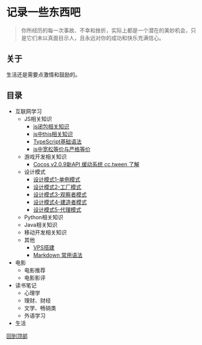 # 记录一些东西吧
> 你所经历的每一次事故、不幸和挫折，实际上都是一个潜在的美妙机会，只是它们未以真面目示人，且永远对你的成功和快乐充满信心。

## 关于
生活还是需要点激情和鼓励的。

## 目录
- 互联网学习
  - JS相关知识
    * [js闭包相关知识](https://github.com/zxgzlx/StudyNotes/issues/1)
    * [js中this相关知识](https://github.com/zxgzlx/StudyNotes/issues/2)
    * [TypeScript基础语法](https://github.com/zxgzlx/blog/issues/8)
    * [js中宽松等价与严格等价](https://github.com/zxgzlx/blog/issues/12)
  - 游戏开发相关知识
    * [Cocos v2.0.9新API 缓动系统 cc.tween 了解](https://github.com/zxgzlx/blog/issues/5)
  - 设计模式
    * [设计模式1-单例模式](https://github.com/zxgzlx/blog/issues/6)
    * [设计模式2-工厂模式](https://github.com/zxgzlx/blog/issues/7)
    * [设计模式3-观察者模式](https://github.com/zxgzlx/blog/issues/9)
    * [设计模式4-建造者模式](https://github.com/zxgzlx/blog/issues/10)
    * [设计模式5-代理模式](https://github.com/zxgzlx/blog/issues/11)
  - Python相关知识
  - Java相关知识
  - 移动开发相关知识
  - 其他
    * [VPS搭建](https://github.com/zxgzlx/blog/issues/3)
    * [Markdown 常用语法](https://github.com/zxgzlx/blog/issues/4)
- 电影
  - 电影推荐
  - 电影影评
- 读书笔记
  - 心理学
  - 理财、财经
  - 文学、畅销类
  - 外语学习
- 生活

[回到顶部](#记录一些东西吧)
